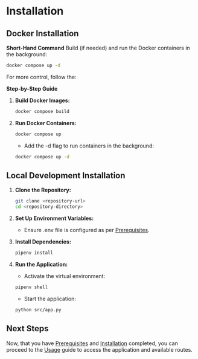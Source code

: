 # Installation

## Docker Installation

**Short-Hand Command**
Build (if needed) and run the Docker containers in the background:

```bash
docker compose up -d
```

For more control, follow the:

**Step-by-Step Guide**

1. **Build Docker Images:**

   ```bash
   docker compose build
   ```

2. **Run Docker Containers:**

   ```bash
   docker compose up
   ```

   - Add the -d flag to run containers in the background:

   ```bash
   docker compose up -d
   ```

## Local Development Installation

1. **Clone the Repository:**

   ```bash
   git clone <repository-url>
   cd <repository-directory>
   ```

2. **Set Up Environment Variables:**

   - Ensure .env file is configured as per [Prerequisites](01-prerequisites).

3. **Install Dependencies:**

   ```bash
   pipenv install
   ```

4. **Run the Application:**

   - Activate the virtual environment:

   ```bash
   pipenv shell
   ```

   - Start the application:

   ```bash
   python src/app.py
   ```

## Next Steps

Now, that you have [Prerequisites](01-prerequisites) and [Installation](02-installation) completed, you can proceed to the [Usage](04-usage) guide to access the application and available routes.
